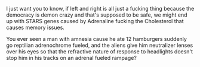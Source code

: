 I just want you to know, if left and right is all just a fucking thing because the democracy is demon crazy and that's supposed to be safe, we might end up with STARS genes caused by Adrenaline fucking the Cholesterol that causes memory issues.

You ever seen a man with amnesia cause he ate 12 hamburgers suddenly go reptilian adrenochrome fueled, and the aliens give him neutralizer lenses over his eyes so that the refractive nature of response to headlights doesn't stop him in his tracks on an adrenal fueled rampage?
